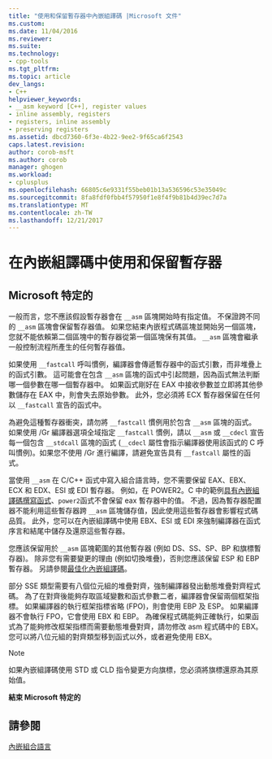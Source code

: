 ```yaml
---
title: "使用和保留暫存器中內嵌組譯碼 |Microsoft 文件"
ms.custom: 
ms.date: 11/04/2016
ms.reviewer: 
ms.suite: 
ms.technology:
- cpp-tools
ms.tgt_pltfrm: 
ms.topic: article
dev_langs:
- C++
helpviewer_keywords:
- __asm keyword [C++], register values
- inline assembly, registers
- registers, inline assembly
- preserving registers
ms.assetid: dbcd7360-6f3e-4b22-9ee2-9f65ca6f2543
caps.latest.revision: 
author: corob-msft
ms.author: corob
manager: ghogen
ms.workload:
- cplusplus
ms.openlocfilehash: 66805c6e9331f55beb01b13a536596c53e35049c
ms.sourcegitcommit: 8fa8fdf0fbb4f57950f1e8f4f9b81b4d39ec7d7a
ms.translationtype: MT
ms.contentlocale: zh-TW
ms.lasthandoff: 12/21/2017
---
```

# <a name="using-and-preserving-registers-in-inline-assembly"></a>在內嵌組譯碼中使用和保留暫存器
## <a name="microsoft-specific"></a>Microsoft 特定的  
 一般而言，您不應該假設暫存器會在 `__asm` 區塊開始時有指定值。 不保證跨不同的 `__asm` 區塊會保留暫存器值。 如果您結束內嵌程式碼區塊並開始另一個區塊，您就不能依賴第二個區塊中的暫存器從第一個區塊保有其值。 `__asm` 區塊會繼承一般控制流程所產生的任何暫存器值。  
  
 如果使用 `__fastcall` 呼叫慣例，編譯器會傳遞暫存器中的函式引數，而非堆疊上的函式引數。 這可能會在包含 `__asm` 區塊的函式中引起問題，因為函式無法判斷哪一個參數在哪一個暫存器中。 如果函式剛好在 EAX 中接收參數並立即將其他參數儲存在 EAX 中，則會失去原始參數。 此外，您必須將 ECX 暫存器保留在任何以 `__fastcall` 宣告的函式中。  
  
 為避免這種暫存器衝突，請勿將 `__fastcall` 慣例用於包含 `__asm` 區塊的函式。 如果使用 /Gr 編譯器選項全域指定 `__fastcall` 慣例，請以 `__asm` 或 `__cdecl` 宣告每一個包含 `__stdcall` 區塊的函式  (`__cdecl` 屬性會指示編譯器使用該函式的 C 呼叫慣例)。如果您不使用 /Gr 進行編譯，請避免宣告具有 `__fastcall` 屬性的函式。  
  
 當使用 `__asm` 在 C/C++ 函式中寫入組合語言時，您不需要保留 EAX、EBX、ECX 和 EDX、ESI 或 EDI 暫存器。 例如，在 POWER2。C 中的範例[具有內嵌組譯碼撰寫函式](../../assembler/inline/writing-functions-with-inline-assembly.md)、`power2`函式不會保留 eax 暫存器中的值。 不過，因為暫存器配置器不能利用這些暫存器跨 `__asm` 區塊儲存值，因此使用這些暫存器會影響程式碼品質。 此外，您可以在內嵌組譯碼中使用 EBX、ESI 或 EDI 來強制編譯器在函式序言和結尾中儲存及還原這些暫存器。  
  
 您應該保留用於 `__asm` 區塊範圍的其他暫存器 (例如 DS、SS、SP、BP 和旗標暫存器)。 除非您有需要變更的理由 (例如切換堆疊)，否則您應該保留 ESP 和 EBP 暫存器。 另請參閱[最佳化內嵌組譯碼](../../assembler/inline/optimizing-inline-assembly.md)。  
  
 部分 SSE 類型需要有八個位元組的堆疊對齊，強制編譯器發出動態堆疊對齊程式碼。 為了在對齊後能夠存取區域變數和函式參數二者，編譯器會保留兩個框架指標。  如果編譯器的執行框架指標省略 (FPO)，則會使用 EBP 及 ESP。  如果編譯器不會執行 FPO，它會使用 EBX 和 EBP。 為確保程式碼能夠正確執行，如果函式為了能夠修改框架指標而需要動態堆疊對齊，請勿修改 asm 程式碼中的 EBX。 您可以將八位元組的對齊類型移到函式以外，或者避免使用 EBX。  
  
> [!NOTE]
>  如果內嵌組譯碼使用 STD 或 CLD 指令變更方向旗標，您必須將旗標還原為其原始值。  
  
 **結束 Microsoft 特定的**  
  
## <a name="see-also"></a>請參閱  
 [內嵌組合語言](../../assembler/inline/inline-assembler.md)